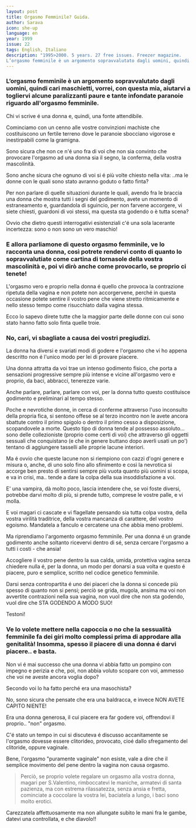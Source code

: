 ```yaml
---
layout: post
title: Orgasmo Femminile? Guida.
author: Sarava
icon: she-up
language: en
year: 1999
issue: 22
tags: English, Italiano
description: "1995>2000. 5 years. 27 free issues. Freezer magazine.
L’orgasmo femminile è un argomento sopravvalutato dagli uomini, quindi cari maschietti, vorrei, con questa mia, aiutarvi a togliervi alcune paralizzanti paure e tante infondate paranoie riguardo all'orgasmo femminile."
---
```


### L’orgasmo femminile è un argomento sopravvalutato dagli uomini, quindi cari maschietti, vorrei, con questa mia, aiutarvi a togliervi alcune paralizzanti paure e tante infondate paranoie riguardo all'orgasmo femminile.

Chi vi scrive é una donna e, quindi, una fonte attendibile.

Cominciamo con un cenno alle vostre convinzioni machiste che costituiscono un fertile terreno dove le paranoie sbocciano vigorose e inestirpabili come la gramigna.

Sono sicura che non ce n'é uno fra di voi che non sia convinto che provocare l'orgasmo ad una donna sia il segno, la conferma, della vostra mascolinità.

Sono anche sicura che ognuno di voi si é più volte chiesto nella vita:
..ma le donne con le quali sono stato avranno goduto o fatto finta?

Per non parlare di quelle situazioni durante le quali, avendo fra le braccia una donna che mostra tutti i segni del godimento, avete un momento di estraneamento e, guardandola di sguincio, per non farvene accorgere, vi siete chiesti, guardoni di voi stessi, ma questa sta godendo o è tutta scena?

Ovvio che dietro questi interrogativi esistenziali c'é una sola lacerante incertezza: sono o non sono un vero maschio!

### E allora parliamone di questo orgasmo femminile, ve lo racconta una donna, così potrete rendervi conto di quanto lo sopravvalutiate come cartina di tornasole della vostra mascolinità e, poi vi dirò anche come provocarlo, se proprio ci tenete!

L'orgasmo vero e proprio nella donna é quello che provoca la contrazione ripetuta della vagina e non potete non accorgervene, perché in questa occasione potete sentire il vostro pene che viene stretto ritmicamente e nello stesso tempo come risucchiato dalla vagina stessa.

Ecco lo sapevo direte tutte che la maggior parte delle donne con cui sono stato hanno fatto solo finta quelle troie.

### No, cari, vi sbagliate a causa dei vostri pregiudizi.

La donna ha diversi e svariati modi di godere e l'orgasmo che vi ho appena descritto non é l'unico modo per lei di provare piacere.

Una donna attratta da voi trae un intenso godimento fisico, che porta a sensazioni progressive sempre più intense e vicine all'orgasmo vero e proprio, da baci, abbracci, tenerezze varie.

Anche parlare, parlare, parlare con voi, per la donna tutto questo costituisce godimento e preliminari al tempo stesso.

Poche e nevrotiche donne, in cerca di conferme attraverso l'uso inconsulto della propria fica, si sentono offese se al terzo incontro non le avete ancora sbattute contro il primo spigolo o dentro il primo cesso a disposizione, scopandovele a morte.
Questo tipo di donna tende al possesso assoluto... sono delle collezioniste (proprio come certi di voi) che attraverso gli oggetti sessuali che conquistano (e che in genere buttano dopo averli usati un po') tentano di aggiungere tasselli alle proprie lacune interiori.

Ma é ovvio che queste lacune non si riempiono con cazzi d'ogni genere e misura o, anche, di uno solo fino allo sfinimento e così la nevrotica si accorge ben presto di sentirsi sempre più vuota quanto più uomini si scopa, e va in crisi, ma.. tende a dare la colpa della sua insoddisfazione a voi.


E' una vampira, dà molto poco, lascia intendere che, se voi foste diversi, potrebbe darvi molto di più, si prende tutto, comprese le vostre palle, e vi molla.

E voi magari ci cascate e vi flagellate pensando sia tutta colpa vostra, della vostra virilità traditrice, della vostra mancanza di carattere, del vostro egoismo.
Mandatela a fanculo e cercatene una che abbia meno problemi.

Ma riprendiamo l'argomento orgasmo femminile.
Per una donna é un grande godimento anche soltanto ricevervi dentro di sé, senza cercare l'orgasmo a tutti i costi - che ansia!

Accogliere il vostro pene dentro la sua calda, umida, protettiva vagina senza chiedere nulla é, per la donna, un modo per donarsi a sua volta e questo é piacere, puro e semplice, scritto nel codice genetico femminile.

Darsi senza contropartita é uno dei piaceri che la donna si concede più spesso di quanto non si pensi; perciò se grida, mugola, ansima ma voi non avvertite contrazioni nella sua vagina, non vuol dire che non sta godendo, vuol dire che STA GODENDO A MODO SUO!

Testoni!

### Ve lo volete mettere nella capoccia o no che la sessualità femminile fa dei giri molto complessi prima di approdare alla genitalità! Insomma, spesso il piacere di una donna é darvi piacere.. e basta.

Non vi é mai successo che una donna vi abbia fatto un pompino con impegno e perizia e che, poi, non abbia voluto scopare con voi, ammesso che voi ne aveste ancora voglia dopo?

Secondo voi lo ha fatto perché era una masochista?

No, sono sicura che pensate che era una baldracca, e invece NON AVETE CAPITO NIENTE!

Era una donna generosa, il cui piacere era far godere voi, offrendovi il proprio.. "non" orgasmo.

C'é stato un tempo in cui si discuteva é discusso accanitamente se l'orgasmo dovesse essere clitorideo, provocato, cioé dallo sfregamento del clitoride, oppure vaginale.

Bene, l'orgasmo "puramente vaginale" non esiste, vale a dire che il semplice movimento del pene dentro la vagina non causa orgasmo.

>Perciò, se proprio volete regalare un orgasmo alla vostra donna, magari per S.Valentino, rimboccatevi le maniche, armatevi di santa pazienza, ma con estrema rilassatezza, senza ansia e fretta, cominciate a coccolare la vostra lei, baciatela a lungo, i baci sono molto erotici.

Carezzatela affettuosamente ma non allungate subito le mani fra le gambe, datevi una controllata, e che diavolo!!
